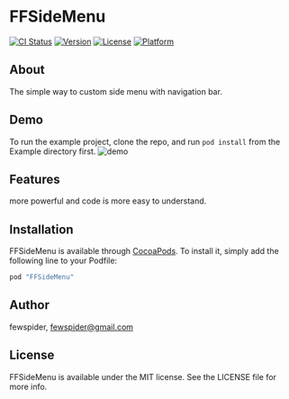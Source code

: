 # FFSideMenu

[![CI Status](http://img.shields.io/travis/fewspider/FFSideMenu.svg?style=flat)](https://travis-ci.org/fewspider/FFSideMenu)
[![Version](https://img.shields.io/cocoapods/v/FFSideMenu.svg?style=flat)](http://cocoapods.org/pods/FFSideMenu)
[![License](https://img.shields.io/cocoapods/l/FFSideMenu.svg?style=flat)](http://cocoapods.org/pods/FFSideMenu)
[![Platform](https://img.shields.io/cocoapods/p/FFSideMenu.svg?style=flat)](http://cocoapods.org/pods/FFSideMenu)

## About
The simple way to custom side menu with navigation bar.

## Demo
To run the example project, clone the repo, and run `pod install` from the Example directory first.
![demo](https://c2.staticflickr.com/6/5645/21668838170_f028dfac61_o.gif)

## Features
more powerful and code is more easy to understand.

## Installation

FFSideMenu is available through [CocoaPods](http://cocoapods.org). To install
it, simply add the following line to your Podfile:

```ruby
pod "FFSideMenu"
```

## Author

fewspider, fewspider@gmail.com

## License

FFSideMenu is available under the MIT license. See the LICENSE file for more info.
